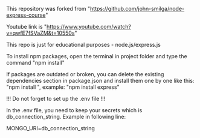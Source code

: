 This repository was forked from "https://github.com/john-smilga/node-express-course"

Youtube link is "https://www.youtube.com/watch?v=qwfE7fSVaZM&t=10550s"

This repo is just for educational purposes - node.js/express.js

To install npm packages, open the terminal in project folder and type the command "npm install"

If packages are outdated or broken, you can delete the existing dependencies section in package.json and install them one by one like this: "npm install ", example: "npm install express"

!!! Do not forget to set up the .env file !!!

In the .env file, you need to keep your secrets which is db_connection_string. Example in following line:

MONGO_URI=db_connection_string

